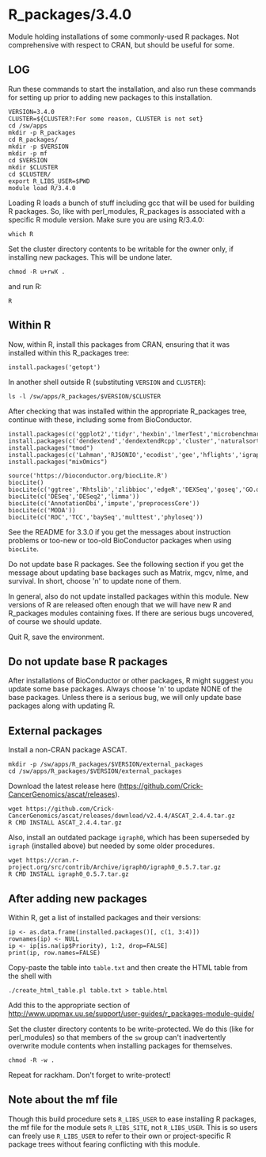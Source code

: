 R_packages/3.4.0
================

Module holding installations of some commonly-used R packages.  Not
comprehensive with respect to CRAN, but should be useful for some.

LOG
---

Run these commands to start the installation, and also run these commands for
setting up prior to adding new packages to this installation.

    VERSION=3.4.0
    CLUSTER=${CLUSTER?:For some reason, CLUSTER is not set}
    cd /sw/apps
    mkdir -p R_packages
    cd R_packages/
    mkdir -p $VERSION
    mkdir -p mf
    cd $VERSION
    mkdir $CLUSTER
    cd $CLUSTER/
    export R_LIBS_USER=$PWD
    module load R/3.4.0

Loading R loads a bunch of stuff including gcc that will be used for building
R packages.  So, like with perl_modules, R_packages is associated with a
specific R module version.  Make sure you are using R/3.4.0:

    which R

Set the cluster directory contents to be writable for the owner only, if
installing new packages.  This will be undone later.

    chmod -R u+rwX .

and run R:

    R


Within R
--------

Now, within R, install this packages from CRAN, ensuring that it was installed
within this R_packages tree:

    install.packages('getopt')

In another shell outside R (substituting `VERSION` and `CLUSTER`):

    ls -l /sw/apps/R_packages/$VERSION/$CLUSTER

After checking that was installed within the appropriate R_packages tree,
continue with these, including some from BioConductor.


    install.packages(c('ggplot2','tidyr','hexbin','lmerTest','microbenchmark','xtable','testthat','DBI','VennDiagram','ade4','adegenet','vegan','ape','assertthat','akima','bitops','boot','caTools','chron','combinat','data.table','reshape2','kernlab','foreach','geiger','dplyr','picante','plyr','pvclust','rmarkdown','permute','markdown','plotrix','openssl','curl','seqinr','stringr','survival','vegan','whisker','zoo','maps','mvtnorm'))
    install.packages(c('dendextend','dendextendRcpp','cluster','naturalsort','gplots','tkrplot'))
    install.packages("tmod")
    install.packages(c('Lahman','RJSONIO','ecodist','gee','hflights','igraph','optparse','proto','reshape'))
    install.packages("mixOmics")

    source('https://bioconductor.org/biocLite.R')
    biocLite()
    biocLite(c('ggtree','Rhtslib','zlibbioc','edgeR','DEXSeq','goseq','GO.db','reactome.db','Gviz','org.Mm.eg.db','sva','dada2'))
    biocLite(c('DESeq','DESeq2','limma'))
    biocLite(c('AnnotationDbi','impute','preprocessCore'))
    biocLite(c('MODA'))
    biocLite(c('ROC','TCC','baySeq','multtest','phyloseq'))

See the README for 3.3.0 if you get the messages about instruction problems or
too-new or too-old BioConductor packages when using `biocLite`.

Do not update base R packages.  See the following section if you get the
message about updating base backages such as Matrix, mgcv, nlme, and survival.
In short, choose 'n' to update none of them.

In general, also do not update installed packages within this module.  New
versions of R are released often enough that we will have new R and R_packages
modules containing fixes.  If there are serious bugs uncovered, of course we
should update.

Quit R, save the environment.


Do not update base R packages
-----------------------------

After installations of BioConductor or other packages, R might suggest you
update some base packages.  Always choose 'n' to update NONE of the base
packages.  Unless there is a serious bug, we will only update base packages
along with updating R.


External packages
-----------------

Install a non-CRAN package ASCAT.
  
    mkdir -p /sw/apps/R_packages/$VERSION/external_packages
    cd /sw/apps/R_packages/$VERSION/external_packages

Download the latest release here (https://github.com/Crick-CancerGenomics/ascat/releases).

    wget https://github.com/Crick-CancerGenomics/ascat/releases/download/v2.4.4/ASCAT_2.4.4.tar.gz
    R CMD INSTALL ASCAT_2.4.4.tar.gz

Also, install an outdated package `igraph0`, which has been superseded by
`igraph` (installed above) but needed by some older procedures.

    wget https://cran.r-project.org/src/contrib/Archive/igraph0/igraph0_0.5.7.tar.gz
    R CMD INSTALL igraph0_0.5.7.tar.gz


After adding new packages
-------------------------

Within R, get a list of installed packages and their versions:

    ip <- as.data.frame(installed.packages()[, c(1, 3:4)])
    rownames(ip) <- NULL
    ip <- ip[is.na(ip$Priority), 1:2, drop=FALSE]
    print(ip, row.names=FALSE)

Copy-paste the table into `table.txt` and then create the HTML table from the shell with

    ./create_html_table.pl table.txt > table.html

Add this to the appropriate section of <http://www.uppmax.uu.se/support/user-guides/r_packages-module-guide/>

Set the cluster directory contents to be write-protected.  We do this (like for
perl_modules) so that members of the `sw` group can't inadvertently overwrite
module contents when installing packages for themselves.

    chmod -R -w .

Repeat for rackham.  Don't forget to write-protect!


Note about the mf file
----------------------

Though this build procedure sets `R_LIBS_USER` to ease installing R packages,
the mf file for the module sets `R_LIBS_SITE`, not `R_LIBS_USER`.  This is so
users can freely use `R_LIBS_USER` to refer to their own or project-specific R
package trees without fearing conflicting with this module.

